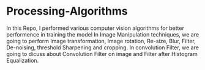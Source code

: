 # Processing-Algorithms
In this Repo, I performed various computer vision algorithms for better performence in training the model
In Image Manipulation techniques, we are going to perform Image transformation, Image rotation, Re-size, Blur, Filter, De-noising, threshold
Sharpening and cropping.
In convolution Filter, we are going to dicuss about Convolution Filter on image and Filter after Histogram Equalization.
